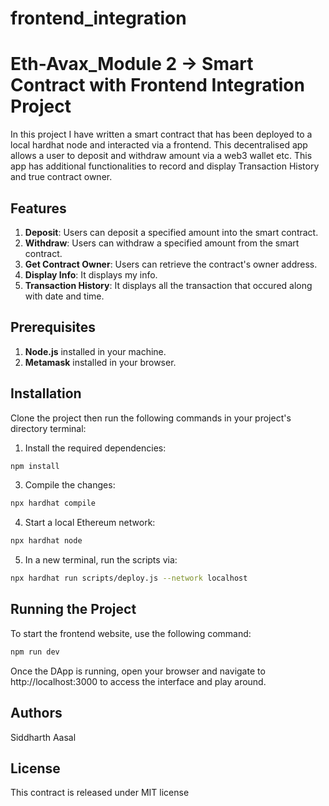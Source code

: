 # frontend_integration
# Eth-Avax_Module 2 -> Smart Contract with Frontend Integration Project

In this project I have written a smart contract that has been deployed to a local hardhat node and interacted via a frontend.
This decentralised app allows a user to deposit and withdraw amount via a web3 wallet etc.
This app has additional functionalities to record and display Transaction History and true contract owner.

## Features
1. **Deposit**: Users can deposit a specified amount into the smart contract.
2. **Withdraw**: Users can withdraw a specified amount from the smart contract.
3. **Get Contract Owner**: Users can retrieve the contract's owner address.
4. **Display Info**: It displays my info.
5. **Transaction History**: It displays all the transaction that occured along with date and time.

## Prerequisites
1. **Node.js** installed in your machine.
2. **Metamask** installed in your browser.

## Installation

Clone the project then run the following commands in your project's directory terminal:

1. Install the required dependencies:

```bash
npm install
```
3. Compile the changes:

```bash
npx hardhat compile
```

4. Start a local Ethereum network:

```bash
npx hardhat node
```
5. In a new terminal, run the scripts via:

```bash
npx hardhat run scripts/deploy.js --network localhost
```
## Running the Project
To start the frontend website, use the following command:

```bash
npm run dev
```
Once the DApp is running, open your browser and navigate to http://localhost:3000 to access the interface and play around.

## Authors
Siddharth Aasal

## License
This contract is released under MIT license
